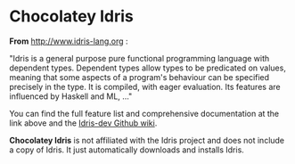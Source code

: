 Chocolatey Idris
=================

**From** http://www.idris-lang.org :

"Idris is a general purpose pure functional programming language with dependent types. Dependent types allow types to be predicated on values, meaning that some aspects of a program's behaviour can be specified precisely in the type. It is compiled, with eager evaluation. Its features are influenced by Haskell and ML, ..."

You can find the full feature list and comprehensive documentation at the link above and the [Idris-dev Github wiki](https://github.com/idris-lang/Idris-dev/wiki).

**Chocolatey Idris** is not affiliated with the Idris project and does not include a copy of Idris. It just automatically downloads and installs Idris.
